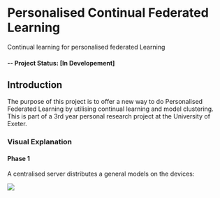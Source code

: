 # Personalised Continual Federated Learning
Continual learning for personalised federated Learning

#### -- Project Status: [In Developement]

## Introduction
The purpose of this project is to offer a new way to do Personalised Federated Learning by utilising continual learning and model clustering.
This is part of a 3rd year personal research project at the University of Exeter.

### Visual Explanation

#### Phase 1
A centralised server distributes a general models on the devices:

<img src="[https://your-image-url.type](https://user-images.githubusercontent.com/72973649/196041230-94538f80-d7a3-4994-bafc-df60feb0308e.png)">
